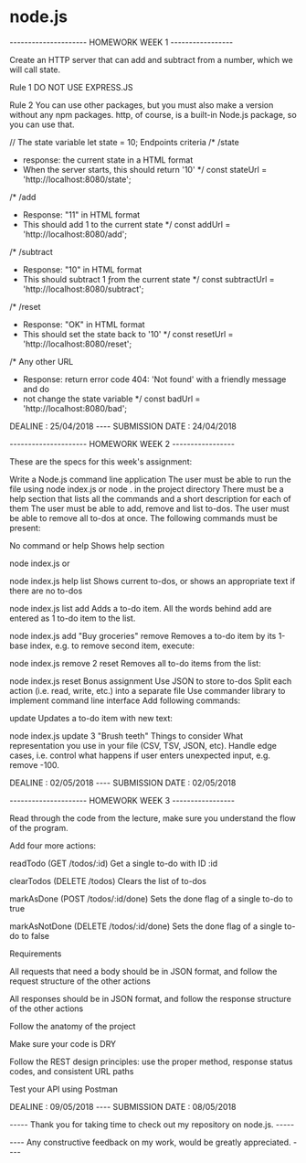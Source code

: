 # node.js

--------------------- HOMEWORK WEEK 1 -----------------


Create an HTTP server that can add and subtract from a number, which we will call state.

Rule 1
DO NOT USE EXPRESS.JS

Rule 2
You can use other packages, but you must also make a version without any npm packages. http, of course, is a built-in Node.js package, so you can use that.

// The state variable
let state = 10;
Endpoints criteria
/* /state
 * response: the current state in a HTML format
 * When the server starts, this should return '10'
 */
const stateUrl = 'http://localhost:8080/state';

/* /add
 * Response: "11" in HTML format
 * This should add 1 to the current state
 */
const addUrl = 'http://localhost:8080/add';

/* /subtract
 * Response: "10" in HTML format
 * This should subtract 1 ƒrom the current state
 */
const subtractUrl = 'http://localhost:8080/subtract';

/* /reset
 * Response: "OK" in HTML format
 * This should set the state back to '10'
 */
const resetUrl = 'http://localhost:8080/reset';

/* Any other URL
 * Response: return error code 404: 'Not found' with a friendly message and do
 * not change the state variable
 */
const badUrl = 'http://localhost:8080/bad';



DEALINE : 25/04/2018 ---- SUBMISSION DATE : 24/04/2018



--------------------- HOMEWORK WEEK 2 -----------------


These are the specs for this week's assignment:

Write a Node.js command line application
The user must be able to run the file using node index.js or node . in the project directory
There must be a help section that lists all the commands and a short description for each of them
The user must be able to add, remove and list to-dos.
The user must be able to remove all to-dos at once.
The following commands must be present:

No command or help
Shows help section

node index.js
or

node index.js help
list
Shows current to-dos, or shows an appropriate text if there are no to-dos

node index.js list
add
Adds a to-do item. All the words behind add are entered as 1 to-do item to the list.

node index.js add "Buy groceries"
remove
Removes a to-do item by its 1-base index, e.g. to remove second item, execute:

node index.js remove 2
reset
Removes all to-do items from the list:

node index.js reset
Bonus assignment
Use JSON to store to-dos
Split each action (i.e. read, write, etc.) into a separate file
Use commander library to implement command line interface
Add following commands:

update
Updates a to-do item with new text:

node index.js update 3 "Brush teeth"
Things to consider
What representation you use in your file (CSV, TSV, JSON, etc).
Handle edge cases, i.e. control what happens if user enters unexpected input, e.g. remove -100.



DEALINE : 02/05/2018 ---- SUBMISSION DATE : 02/05/2018



--------------------- HOMEWORK WEEK 3 -----------------


Read through the code from the lecture, make sure you understand the flow of the program.

Add four more actions:

readTodo (GET /todos/:id)
Get a single to-do with ID :id

clearTodos (DELETE /todos)
Clears the list of to-dos

markAsDone (POST /todos/:id/done)
Sets the done flag of a single to-do to true

markAsNotDone (DELETE /todos/:id/done)
Sets the done flag of a single to-do to false

Requirements

All requests that need a body should be in JSON format, and follow the request structure of the other actions

All responses should be in JSON format, and follow the response structure of the other actions

Follow the anatomy of the project

Make sure your code is DRY

Follow the REST design principles: use the proper method, response status codes, and consistent URL paths

Test your API using Postman



DEALINE : 09/05/2018 ---- SUBMISSION DATE : 08/05/2018


----- Thank you for taking time to check out my repository on node.js. -----

---- Any constructive feedback on my work, would be greatly appreciated. ----











